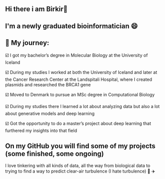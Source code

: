## Hi there i am Birkir👋

## I'm a newly graduated bioinformatician 😄

## 👣 My journey:

☑️ I got my bachelor’s degree in Molecular Biology at the University of Iceland

☑️ During my studies I worked at both the University of Iceland and later at the Cancer Research Center at the Landspitali Hospital, where I created plasmids and researched the BRCA1 gene

☑️ Moved to Denmark to pursue an MSc degree in Computational Biology

☑️ During my studies there I learned a lot about analyzing data but also a lot about generative models and deep learning

☑️ Got the opportunity to do a master’s project about deep learning that furthered my insights into that field

## On my GitHub you will find some of my projects (some finished, some ongoing)

I love tinkering with all kinds of data, all the way from biological data to trying to find a way to predict clear-air turbulence (I hate turbulence) 🧬 ✈️









<!--
**birkirorri/birkirorri** is a ✨ _special_ ✨ repository because its `README.md` (this file) appears on your GitHub profile.

Here are some ideas to get you started:

- 🔭 I’m currently working on ...
- 🌱 I’m currently learning ...
- 👯 I’m looking to collaborate on ...
- 🤔 I’m looking for help with ...
- 💬 Ask me about ...
- 📫 How to reach me: ...
- 😄 Pronouns: ...
- ⚡ Fun fact: ...
-->
